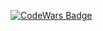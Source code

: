 [![CodeWars Badge](https://camo.githubusercontent.com/98b1502368fc6a29233dfa9b28ebe25838a8ae8e2c6ca6bb7a49c8b54d1a9e38/68747470733a2f2f7777772e636f6465776172732e636f6d2f75736572732f657374726176697a2f6261646765732f6d6963726f)](https://www.codewars.com/users/movsumlu)
